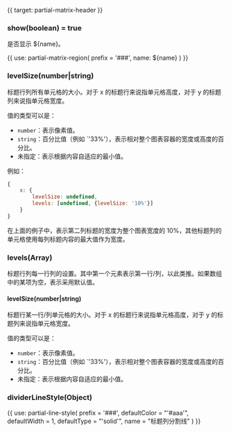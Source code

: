 {{ target: partial-matrix-header }}

### show(boolean) = true

是否显示 ${name}。

{{ use: partial-matrix-region(
    prefix = '###',
    name: ${name}
) }}

### levelSize(number|string)

标题行列所有单元格的大小。对于 x 的标题行来说指单元格高度，对于 y 的标题列来说指单元格宽度。

值的类型可以是：

+ `number`：表示像素值。
+ `string`：百分比值（例如 `'33%'），表示相对整个图表容器的宽度或高度的百分比。
+ 未指定：表示根据内容自适应的最小值。

例如：

```js
{
    x: {
        levelSize: undefined,
        levels: [undefined, {levelSize: '10%'}]
    }
}
```

在上面的例子中，表示第二列标题的宽度为整个图表宽度的 10%，其他标题列的单元格使用每列标题内容的最大值作为宽度。

### levels(Array)

标题行列每一行列的设置。其中第一个元素表示第一行/列，以此类推。如果数组中的某项为空，表示采用默认值。

#### levelSize(number|string)

标题行某一行/列单元格的大小。对于 x 的标题行来说指单元格高度，对于 y 的标题列来说指单元格宽度。

值的类型可以是：

+ `number`：表示像素值。
+ `string`：百分比值（例如 `'33%'），表示相对整个图表容器的宽度或高度的百分比。
+ 未指定：表示根据内容自适应的最小值。

### dividerLineStyle(Object)

{{ use: partial-line-style(
    prefix = '###',
    defaultColor = "'#aaa'",
    defaultWidth = 1,
    defaultType = "'solid'",
    name = "标题列分割线"
) }}
